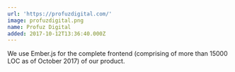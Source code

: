 ```yaml
---
url: 'https://profuzdigital.com/'
image: profuzdigital.png
name: Profuz Digital
added: 2017-10-12T13:36:40.000Z
---
```

We use Ember.js for the complete frontend (comprising of more than 15000 LOC as of October 2017) of our product.